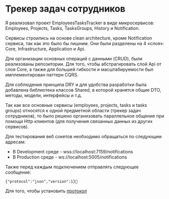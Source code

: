 # Трекер задач сотрудников

  Я реализовал проект EmployeesTasksTracker в виде микросервисов: Employees, Projects, Tasks, TasksGroups, History и Notification.
  
  Сервисы строились на основе clean architecture, кроме Notification сервиса, так как это было бы лишним. Они были разделены на 4 «слоя»: Core, Infrastructure, Application и Api. 
  
  Для организации основных операций с данными (CRUD), были реализованы репозитории. Для того, чтобы абстрагировать слой Api от слоя Core, а также для большей гибкости и масштабируемости был имплементирован паттерн CQRS.
  
  Для соблюдения принципа DRY и для удобства разработки была добавлена библиотека классов Shared, в которой хранятся общие DTO, методы, модели, интерфейсы и т.д.
  
  Так как все основные сервисы (employees, projects, tasks и tasks groups) относятся к одной предметной области (трекер задач сотрудников), то было решено организовать параллельное общение при помощи Http клиентов (для получения связанных данных из других сервисов).

  Для тестирования веб сокетов необходимо обращаться по следующим адресам:

   - В Development среде - wss://localhost:7159/notifications
   - В Production среде - ws://localhost:5005/notifications

Также перед каждым подключением отправлять следующее сообщение:

    {"protocol":"json","version":1}

Для того, чтобы установить [протокол](https://trailheadtechnology.com/using-postman-with-signalr-websockets-development/)
